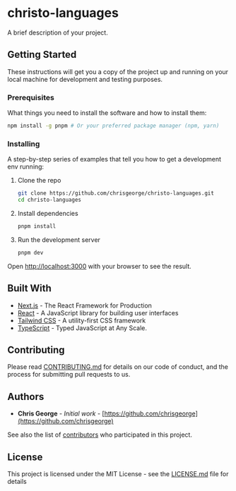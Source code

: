# christo-languages

A brief description of your project.

## Getting Started

These instructions will get you a copy of the project up and running on your local machine for development and testing purposes.

### Prerequisites

What things you need to install the software and how to install them:

```bash
npm install -g pnpm # Or your preferred package manager (npm, yarn)
```

### Installing

A step-by-step series of examples that tell you how to get a development env running:

1. Clone the repo
   ```bash
   git clone https://github.com/chrisgeorge/christo-languages.git
   cd christo-languages
   ```
2. Install dependencies
   ```bash
   pnpm install
   ```
3. Run the development server
   ```bash
   pnpm dev
   ```

Open [http://localhost:3000](http://localhost:3000) with your browser to see the result.

## Built With

* [Next.js](https://nextjs.org/) - The React Framework for Production
* [React](https://reactjs.org/) - A JavaScript library for building user interfaces
* [Tailwind CSS](https://tailwindcss.com/) - A utility-first CSS framework
* [TypeScript](https://www.typescriptlang.org/) - Typed JavaScript at Any Scale.

## Contributing

Please read [CONTRIBUTING.md](CONTRIBUTING.md) for details on our code of conduct, and the process for submitting pull requests to us.

## Authors

* **Chris George** - *Initial work* - [https://github.com/chrisgeorge](https://github.com/chrisgeorge)

See also the list of [contributors](https://github.com/chrisgeorge/christo-languages/contributors) who participated in this project.

## License

This project is licensed under the MIT License - see the [LICENSE.md](LICENSE.md) file for details 